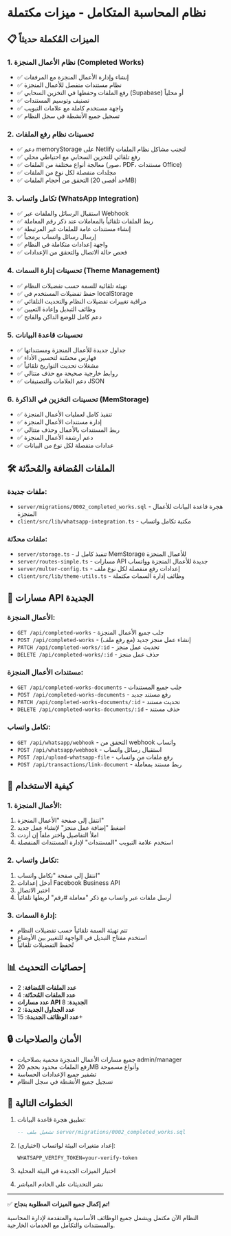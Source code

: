 # نظام المحاسبة المتكامل - ميزات مكتملة

## 📋 الميزات المُكملة حديثاً

### 1. نظام الأعمال المنجزة (Completed Works)
- ✅ إنشاء وإدارة الأعمال المنجزة مع المرفقات
- ✅ نظام مستندات منفصل للأعمال المنجزة  
- ✅ رفع الملفات وحفظها في التخزين السحابي (Supabase) أو محلياً
- ✅ تصنيف وتوسيم المستندات
- ✅ واجهة مستخدم كاملة مع علامات التبويب
- ✅ تسجيل جميع الأنشطة في سجل النظام

### 2. تحسينات نظام رفع الملفات
- ✅ دعم memoryStorage على Netlify لتجنب مشاكل نظام الملفات
- ✅ رفع تلقائي للتخزين السحابي مع احتياطي محلي
- ✅ معالجة أنواع مختلفة من الملفات (صور، PDF، مستندات Office)
- ✅ مجلدات منفصلة لكل نوع من الملفات
- ✅ التحقق من أحجام الملفات (حد أقصى 20MB)

### 3. تكامل واتساب (WhatsApp Integration)
- ✅ استقبال الرسائل والملفات عبر Webhook
- ✅ ربط الملفات تلقائياً بالمعاملات عند ذكر رقم المعاملة
- ✅ إنشاء مستندات عامة للملفات غير المرتبطة
- ✅ إرسال رسائل واتساب برمجياً
- ✅ واجهة إعدادات متكاملة في النظام
- ✅ فحص حالة الاتصال والتحقق من الإعدادات

### 4. تحسينات إدارة السمات (Theme Management)
- ✅ تهيئة تلقائية للسمة حسب تفضيلات النظام
- ✅ حفظ تفضيلات المستخدم في localStorage
- ✅ مراقبة تغييرات تفضيلات النظام والتحديث التلقائي
- ✅ وظائف التبديل وإعادة التعيين
- ✅ دعم كامل للوضع الداكن والفاتح

### 5. تحسينات قاعدة البيانات
- ✅ جداول جديدة للأعمال المنجزة ومستنداتها
- ✅ فهارس محسّنة لتحسين الأداء
- ✅ مشغلات تحديث التواريخ تلقائياً
- ✅ روابط خارجية صحيحة مع حذف متتالي
- ✅ دعم العلامات والتصنيفات JSON

### 6. تحسينات التخزين في الذاكرة (MemStorage)
- ✅ تنفيذ كامل لعمليات الأعمال المنجزة
- ✅ إدارة مستندات الأعمال المنجزة
- ✅ ربط المستندات بالأعمال وحذف متتالي
- ✅ دعم أرشفة الأعمال المنجزة
- ✅ عدادات منفصلة لكل نوع من البيانات

## 🛠️ الملفات المُضافة والمُحدّثة

### ملفات جديدة:
- `server/migrations/0002_completed_works.sql` - هجرة قاعدة البيانات للأعمال المنجزة
- `client/src/lib/whatsapp-integration.ts` - مكتبة تكامل واتساب

### ملفات محدّثة:
- `server/storage.ts` - تنفيذ كامل لـ MemStorage للأعمال المنجزة
- `server/routes-simple.ts` - مسارات API جديدة للأعمال المنجزة وواتساب
- `server/multer-config.ts` - إعدادات رفع منفصلة لكل نوع ملف
- `client/src/lib/theme-utils.ts` - وظائف إدارة السمات مكتملة

## 🔧 مسارات API الجديدة

### الأعمال المنجزة:
- `GET /api/completed-works` - جلب جميع الأعمال المنجزة
- `POST /api/completed-works` - إنشاء عمل منجز جديد (مع رفع ملف)
- `PATCH /api/completed-works/:id` - تحديث عمل منجز
- `DELETE /api/completed-works/:id` - حذف عمل منجز

### مستندات الأعمال المنجزة:
- `GET /api/completed-works-documents` - جلب جميع المستندات
- `POST /api/completed-works-documents` - رفع مستند جديد
- `PATCH /api/completed-works-documents/:id` - تحديث مستند
- `DELETE /api/completed-works-documents/:id` - حذف مستند

### تكامل واتساب:
- `GET /api/whatsapp/webhook` - التحقق من webhook واتساب
- `POST /api/whatsapp/webhook` - استقبال رسائل واتساب
- `POST /api/upload-whatsapp-file` - رفع ملفات من واتساب
- `POST /api/transactions/link-document` - ربط مستند بمعاملة

## 🎯 كيفية الاستخدام

### 1. الأعمال المنجزة:
1. انتقل إلى صفحة "الأعمال المنجزة"
2. اضغط "إضافة عمل منجز" لإنشاء عمل جديد
3. املأ التفاصيل واختر ملفاً إن أردت
4. استخدم علامة التبويب "المستندات" لإدارة المستندات المنفصلة

### 2. تكامل واتساب:
1. انتقل إلى صفحة "تكامل واتساب" 
2. أدخل إعدادات Facebook Business API
3. اختبر الاتصال
4. أرسل ملفات عبر واتساب مع ذكر "معاملة #رقم" لربطها تلقائياً

### 3. إدارة السمات:
- تتم تهيئة السمة تلقائياً حسب تفضيلات النظام
- استخدم مفتاح التبديل في الواجهة للتغيير بين الأوضاع
- تُحفظ التفضيلات تلقائياً

## 📊 إحصائيات التحديث

- **عدد الملفات المُضافة**: 2
- **عدد الملفات المُحدّثة**: 4  
- **عدد مسارات API الجديدة**: 8
- **عدد الجداول الجديدة**: 2
- **عدد الوظائف الجديدة**: 15+

## 🔒 الأمان والصلاحيات

- جميع مسارات الأعمال المنجزة محمية بصلاحيات admin/manager
- رفع الملفات محدود بحجم 20MB وأنواع مسموحة
- تشفير جميع الإعدادات الحساسة
- تسجيل جميع الأنشطة في سجل النظام

## 🚀 الخطوات التالية

1. تطبيق هجرة قاعدة البيانات:
   ```sql
   -- تشغيل ملف server/migrations/0002_completed_works.sql
   ```

2. إعداد متغيرات البيئة لواتساب (اختياري):
   ```env
   WHATSAPP_VERIFY_TOKEN=your-verify-token
   ```

3. اختبار الميزات الجديدة في البيئة المحلية
4. نشر التحديثات على الخادم المباشر

---

✅ **تم إكمال جميع الميزات المطلوبة بنجاح!**

النظام الآن مكتمل ويشمل جميع الوظائف الأساسية والمتقدمة لإدارة المحاسبة والمستندات والتكامل مع الخدمات الخارجية.
